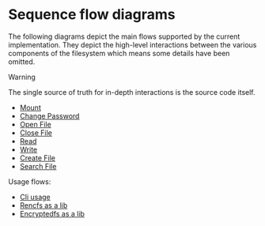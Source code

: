 # Sequence flow diagrams

The following diagrams depict the main flows supported by the current implementation. They depict the high-level
interactions between the various components of the filesystem which means some details have been omitted.

> [!WARNING]
> The single source of truth for in-depth interactions is the source code itself.

- [Mount](../uml/mount.md)
- [Change Password](../uml/change_pass.md)
- [Open File](../uml/open_file.md)
- [Close File](../uml/close_file.md)
- [Read](../uml/read.md)
- [Write](../uml/write.md)
- [Create File](../uml/create_file.md)
- [Search File](../uml/search_file.md)

Usage flows:

- [Cli usage](../uml/cli_usage.md)
- [Rencfs as a lib](../uml/lib_rencfs_usage.md)
- [Encryptedfs as a lib](../uml/lib_encryptedfs_usage.md)